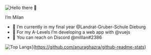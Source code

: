 ![Hello there 👋](https://media.giphy.com/media/xTiIzJSKB4l7xTouE8/giphy.gif)

I’m Milan

- 🔭 I’m currently in my final year @Landrat-Gruber-Schule Dieburg 
- 🌱 For my A-Levels I’m developing a web app with @vuejs
- 👾 You can reach on Discord @milllan#2386

![Top Langs](https://github-readme-stats.vercel.app/api/top-langs/?username=milantheiss&layout=compact)](https://github.com/anuraghazra/github-readme-stats)

<!--
**milantheiss/milantheiss** is a ✨ _special_ ✨ repository because its `README.md` (this file) appears on your GitHub profile.

Here are some ideas to get you started:

- 🔭 I’m currently working on ...
- 🌱 I’m currently learning ...
- 👯 I’m looking to collaborate on ...
- 🤔 I’m looking for help with ...
- 💬 Ask me about ...
- 📫 How to reach me: ...
- 😄 Pronouns: ...
- ⚡ Fun fact: ...
-->
